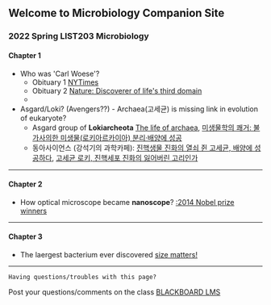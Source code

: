 ## Welcome to Microbiology Companion Site

### 2022 Spring LIST203 Microbiology

#### Chapter 1

* Who was 'Carl Woese'?
  - Obituary 1 [NYTimes](https://www.nytimes.com/2013/01/01/science/carl-woese-dies-discovered-lifes-third-domain.html)
  - Obituary 2 [Nature: Discoverer of life's third domain](https://www.nature.com/articles/493610a)
  - 
* Asgard/Loki? (Avengers??) - Archaea(고세균) is missing link in evolution of eukaryote?
  - Asgard group of __Lokiarcheota__ [The life of archaea](https://www.nature.com/articles/d41586-020-00087-4), [미생물학의 쾌거: 불가사의한 미생물(로키아르카이아) 분리·배양에 성공](https://www.ibric.org/myboard/read.php?id=307839&Board=news)
  - 동아사이언스 (강석기의 과학카페): [진핵생물 진화의 열쇠 쥔 고세균, 배양에 성공하다](https://www.dongascience.com/news.php?idx=30788), [고세균 로키, 진핵세포 진화의 잃어버린 고리인가](https://www.dongascience.com/news.php?idx=6896)

---
#### Chapter 2

* How optical microscope became __nanoscope__? [:2014 Nobel prize winners](https://www.nobelprize.org/uploads/2018/06/popular-chemistryprize2014.pdf)
---
#### Chapter 3

* The laergest bacterium ever discovered [size matters!](https://www.science.org/content/article/largest-bacterium-ever-discovered-has-unexpectedly-complex-cells)
---

```
Having questions/troubles with this page?
```
Post your questions/comments on the class [BLACKBOARD LMS](https://kulms.korea.ac.kr)
